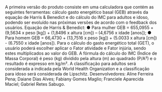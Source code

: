   A primeira versão do produto consiste em uma calculadora que contém as seguintes ferramentas: cálculo gasto energético basal (GEB) através da equação de Harris & Benedict e do cálculo do IMC para adultos e idoso, podendo ser evoluído nas próximas versões de acordo com o feedback dos usuários.
Equação de Harris & Benedict:
    ● Para mulher
      GEB = 655,0955 + (9,5634 x peso [kg]) + (1,8496 x altura [cm]) – (4,6756 x idade [anos]);
    ● Para homem
      GEB = 66,4730 + (13,7516 x peso [kg]) + (5.0033 x altura [cm]) - (6.7550 x idade [anos]).
  Para o cálculo do gasto energético total (GET), o usuário poderá escolher aplicar o Fator atividade e Fator injúria, sendo estes multiplicados ao valor do GEB.
  A fórmula do cálculo do IMC (Índice de Massa Corporal) é peso (kg) dividido pela altura (m) ao quadrado (P/A²) e o resultado é expresso em kg/m². A classificação para adultos será considerada a indicada pela World Health Organization e a classificação para idoso será considerada de Lipschitz.
  Desenvolvedores:
    Aline Ferreira Pena;
    Daiane Dias Alves;
    Fabiany Gomes Maglio;
    Franciele Aparecida Maciel;
    Gabriel Retes Sabugo.
    

